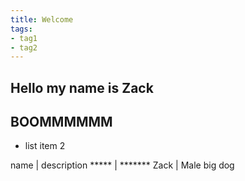 ```yaml
---
title: Welcome
tags:
- tag1
- tag2
---
```


## Hello my name is Zack
## BOOMMMMMM

* list item 2 

name | description 
***** | *******
Zack | Male
big dog
